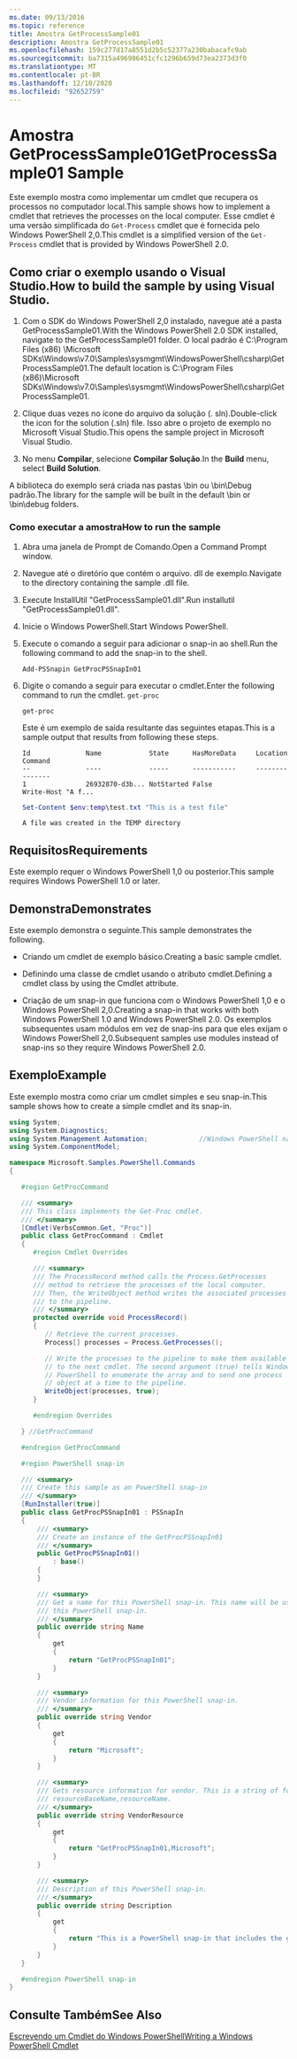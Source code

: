 ```yaml
---
ms.date: 09/13/2016
ms.topic: reference
title: Amostra GetProcessSample01
description: Amostra GetProcessSample01
ms.openlocfilehash: 159c277d17a8551d2b5c52377a230babacafc9ab
ms.sourcegitcommit: ba7315a496986451cfc1296b659d73ea2373d3f0
ms.translationtype: MT
ms.contentlocale: pt-BR
ms.lasthandoff: 12/10/2020
ms.locfileid: "92652759"
---
```

# <a name="getprocesssample01-sample"></a><span data-ttu-id="cfec0-103">Amostra GetProcessSample01</span><span class="sxs-lookup"><span data-stu-id="cfec0-103">GetProcessSample01 Sample</span></span>

<span data-ttu-id="cfec0-104">Este exemplo mostra como implementar um cmdlet que recupera os processos no computador local.</span><span class="sxs-lookup"><span data-stu-id="cfec0-104">This sample shows how to implement a cmdlet that retrieves the processes on the local computer.</span></span> <span data-ttu-id="cfec0-105">Esse cmdlet é uma versão simplificada do `Get-Process` cmdlet que é fornecida pelo Windows PowerShell 2,0.</span><span class="sxs-lookup"><span data-stu-id="cfec0-105">This cmdlet is a simplified version of the `Get-Process` cmdlet that is provided by Windows PowerShell 2.0.</span></span>

## <a name="how-to-build-the-sample-by-using-visual-studio"></a><span data-ttu-id="cfec0-106">Como criar o exemplo usando o Visual Studio.</span><span class="sxs-lookup"><span data-stu-id="cfec0-106">How to build the sample by using Visual Studio.</span></span>

1. <span data-ttu-id="cfec0-107">Com o SDK do Windows PowerShell 2,0 instalado, navegue até a pasta GetProcessSample01.</span><span class="sxs-lookup"><span data-stu-id="cfec0-107">With the Windows PowerShell 2.0 SDK installed, navigate to the GetProcessSample01 folder.</span></span> <span data-ttu-id="cfec0-108">O local padrão é C:\Program Files (x86) \Microsoft SDKs\Windows\v7.0\Samples\sysmgmt\WindowsPowerShell\csharp\GetProcessSample01.</span><span class="sxs-lookup"><span data-stu-id="cfec0-108">The default location is C:\Program Files (x86)\Microsoft SDKs\Windows\v7.0\Samples\sysmgmt\WindowsPowerShell\csharp\GetProcessSample01.</span></span>

2. <span data-ttu-id="cfec0-109">Clique duas vezes no ícone do arquivo da solução (. sln).</span><span class="sxs-lookup"><span data-stu-id="cfec0-109">Double-click the icon for the solution (.sln) file.</span></span> <span data-ttu-id="cfec0-110">Isso abre o projeto de exemplo no Microsoft Visual Studio.</span><span class="sxs-lookup"><span data-stu-id="cfec0-110">This opens the sample project in Microsoft Visual Studio.</span></span>

3. <span data-ttu-id="cfec0-111">No menu **Compilar**, selecione **Compilar Solução**.</span><span class="sxs-lookup"><span data-stu-id="cfec0-111">In the **Build** menu, select **Build Solution**.</span></span>

  <span data-ttu-id="cfec0-112">A biblioteca do exemplo será criada nas pastas \bin ou \bin\Debug padrão.</span><span class="sxs-lookup"><span data-stu-id="cfec0-112">The library for the sample will be built in the default \bin or \bin\debug folders.</span></span>

### <a name="how-to-run-the-sample"></a><span data-ttu-id="cfec0-113">Como executar a amostra</span><span class="sxs-lookup"><span data-stu-id="cfec0-113">How to run the sample</span></span>

1. <span data-ttu-id="cfec0-114">Abra uma janela de Prompt de Comando.</span><span class="sxs-lookup"><span data-stu-id="cfec0-114">Open a Command Prompt window.</span></span>

2. <span data-ttu-id="cfec0-115">Navegue até o diretório que contém o arquivo. dll de exemplo.</span><span class="sxs-lookup"><span data-stu-id="cfec0-115">Navigate to the directory containing the sample .dll file.</span></span>

3. <span data-ttu-id="cfec0-116">Execute InstallUtil "GetProcessSample01.dll".</span><span class="sxs-lookup"><span data-stu-id="cfec0-116">Run installutil "GetProcessSample01.dll".</span></span>

4. <span data-ttu-id="cfec0-117">Inicie o Windows PowerShell.</span><span class="sxs-lookup"><span data-stu-id="cfec0-117">Start Windows PowerShell.</span></span>

5. <span data-ttu-id="cfec0-118">Execute o comando a seguir para adicionar o snap-in ao shell.</span><span class="sxs-lookup"><span data-stu-id="cfec0-118">Run the following command to add the snap-in to the shell.</span></span>

   `Add-PSSnapin GetProcPSSnapIn01`

6. <span data-ttu-id="cfec0-119">Digite o comando a seguir para executar o cmdlet.</span><span class="sxs-lookup"><span data-stu-id="cfec0-119">Enter the following command to run the cmdlet.</span></span> `get-proc`

   `get-proc`

   <span data-ttu-id="cfec0-120">Este é um exemplo de saída resultante das seguintes etapas.</span><span class="sxs-lookup"><span data-stu-id="cfec0-120">This is a sample output that results from following these steps.</span></span>

   ```output
   Id              Name            State      HasMoreData     Location             Command
   --              ----            -----      -----------     --------             -------
   1               26932870-d3b... NotStarted False                                 Write-Host "A f...

   ```

   ```powershell
   Set-Content $env:temp\test.txt "This is a test file"
   ```

   ```output
   A file was created in the TEMP directory
   ```

## <a name="requirements"></a><span data-ttu-id="cfec0-121">Requisitos</span><span class="sxs-lookup"><span data-stu-id="cfec0-121">Requirements</span></span>

<span data-ttu-id="cfec0-122">Este exemplo requer o Windows PowerShell 1,0 ou posterior.</span><span class="sxs-lookup"><span data-stu-id="cfec0-122">This sample requires Windows PowerShell 1.0 or later.</span></span>

## <a name="demonstrates"></a><span data-ttu-id="cfec0-123">Demonstra</span><span class="sxs-lookup"><span data-stu-id="cfec0-123">Demonstrates</span></span>

<span data-ttu-id="cfec0-124">Este exemplo demonstra o seguinte.</span><span class="sxs-lookup"><span data-stu-id="cfec0-124">This sample demonstrates the following.</span></span>

- <span data-ttu-id="cfec0-125">Criando um cmdlet de exemplo básico.</span><span class="sxs-lookup"><span data-stu-id="cfec0-125">Creating a basic sample cmdlet.</span></span>

- <span data-ttu-id="cfec0-126">Definindo uma classe de cmdlet usando o atributo cmdlet.</span><span class="sxs-lookup"><span data-stu-id="cfec0-126">Defining a cmdlet class by using the Cmdlet attribute.</span></span>

- <span data-ttu-id="cfec0-127">Criação de um snap-in que funciona com o Windows PowerShell 1,0 e o Windows PowerShell 2,0.</span><span class="sxs-lookup"><span data-stu-id="cfec0-127">Creating a snap-in that works with both Windows PowerShell 1.0 and Windows PowerShell 2.0.</span></span> <span data-ttu-id="cfec0-128">Os exemplos subsequentes usam módulos em vez de snap-ins para que eles exijam o Windows PowerShell 2,0.</span><span class="sxs-lookup"><span data-stu-id="cfec0-128">Subsequent samples use modules instead of snap-ins so they require Windows PowerShell 2.0.</span></span>

## <a name="example"></a><span data-ttu-id="cfec0-129">Exemplo</span><span class="sxs-lookup"><span data-stu-id="cfec0-129">Example</span></span>

<span data-ttu-id="cfec0-130">Este exemplo mostra como criar um cmdlet simples e seu snap-in.</span><span class="sxs-lookup"><span data-stu-id="cfec0-130">This sample shows how to create a simple cmdlet and its snap-in.</span></span>

```csharp
using System;
using System.Diagnostics;
using System.Management.Automation;             //Windows PowerShell namespace
using System.ComponentModel;

namespace Microsoft.Samples.PowerShell.Commands
{

   #region GetProcCommand

   /// <summary>
   /// This class implements the Get-Proc cmdlet.
   /// </summary>
   [Cmdlet(VerbsCommon.Get, "Proc")]
   public class GetProcCommand : Cmdlet
   {
      #region Cmdlet Overrides

      /// <summary>
      /// The ProcessRecord method calls the Process.GetProcesses
      /// method to retrieve the processes of the local computer.
      /// Then, the WriteObject method writes the associated processes
      /// to the pipeline.
      /// </summary>
      protected override void ProcessRecord()
      {
         // Retrieve the current processes.
         Process[] processes = Process.GetProcesses();

         // Write the processes to the pipeline to make them available
         // to the next cmdlet. The second argument (true) tells Windows
         // PowerShell to enumerate the array and to send one process
         // object at a time to the pipeline.
         WriteObject(processes, true);
      }

      #endregion Overrides

   } //GetProcCommand

   #endregion GetProcCommand

   #region PowerShell snap-in

   /// <summary>
   /// Create this sample as an PowerShell snap-in
   /// </summary>
   [RunInstaller(true)]
   public class GetProcPSSnapIn01 : PSSnapIn
   {
       /// <summary>
       /// Create an instance of the GetProcPSSnapIn01
       /// </summary>
       public GetProcPSSnapIn01()
           : base()
       {
       }

       /// <summary>
       /// Get a name for this PowerShell snap-in. This name will be used in registering
       /// this PowerShell snap-in.
       /// </summary>
       public override string Name
       {
           get
           {
               return "GetProcPSSnapIn01";
           }
       }

       /// <summary>
       /// Vendor information for this PowerShell snap-in.
       /// </summary>
       public override string Vendor
       {
           get
           {
               return "Microsoft";
           }
       }

       /// <summary>
       /// Gets resource information for vendor. This is a string of format:
       /// resourceBaseName,resourceName.
       /// </summary>
       public override string VendorResource
       {
           get
           {
               return "GetProcPSSnapIn01,Microsoft";
           }
       }

       /// <summary>
       /// Description of this PowerShell snap-in.
       /// </summary>
       public override string Description
       {
           get
           {
               return "This is a PowerShell snap-in that includes the get-proc cmdlet.";
           }
       }
   }

   #endregion PowerShell snap-in
}
```

## <a name="see-also"></a><span data-ttu-id="cfec0-131">Consulte Também</span><span class="sxs-lookup"><span data-stu-id="cfec0-131">See Also</span></span>

[<span data-ttu-id="cfec0-132">Escrevendo um Cmdlet do Windows PowerShell</span><span class="sxs-lookup"><span data-stu-id="cfec0-132">Writing a Windows PowerShell Cmdlet</span></span>](./writing-a-windows-powershell-cmdlet.md)
